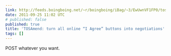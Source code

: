 ```yaml
---
link: http://feeds.boingboing.net/~r/boingboing/iBag/~3/EwUwnVF1FP0/tosamend-turn-all-online-i-agree-buttons-into-negotiations.html
date: 2011-09-25 11:02 UTC
# published: false
published: true
title: 'TOSAmend: turn all online “I Agree” buttons into negotiations'
tags: []
---
```


POST whatever you want.
